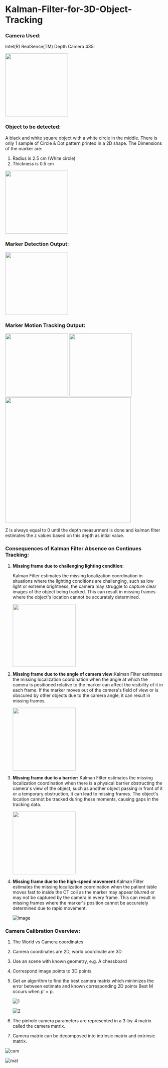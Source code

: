 # Kalman-Filter-for-3D-Object-Tracking

### Camera Used:
Intel(R) RealSense(TM) Depth Camera 435i

<img src="https://github.com/Arwa-Fawzy/Kalman-Filter-for-Object-Tracking-in-3D-Space/assets/101527083/17aa93ab-c4e2-4e8b-928d-d9f8d1193d57"  width="200" />

### Object to be detected:
A black and white square object with a white circle in the middle. There is only 1 sample of Circle & Dot pattern printed in a 2D shape​. The Dimensions of the marker are:​
1. Radius is 2.5 cm (White circle)​
2. Thickness is 0.5 cm


<img src="https://github.com/Arwa-Fawzy/Kalman-Filter-for-3D-Object-Tracking/assets/101527083/bcd8f321-36a8-4b80-9920-e5c5c3bae5d7" width="200" />

### Marker Detection Output:

<img src="https://github.com/Arwa-Fawzy/Kalman-Filter-for-3D-Object-Tracking/assets/101527083/3d71d08c-1446-4445-9283-3ced371b6066" width="200" />


### Marker Motion Tracking Output​:

<img src="https://github.com/Arwa-Fawzy/Kalman-Filter-for-3D-Object-Tracking/assets/101527083/3c48459c-664c-4447-b5e4-d3956389303a" width="200" />

<img src="https://github.com/Arwa-Fawzy/Kalman-Filter-for-3D-Object-Tracking/assets/101527083/c10514cd-de23-48ac-bd01-a1865bdb2578" width="200" />

<img src="https://github.com/Arwa-Fawzy/Kalman-Filter-for-3D-Object-Tracking/assets/101527083/1318e619-1375-4f40-a2a3-39295fc9f0a8" width="400" />


Z is always equal to 0 until the depth measurment is done and kalman fliter estimates the z values based on this depth as intial value. 


### Consequences of Kalman Filter Absence on Continues Tracking:
1. **Missing frame due to challenging lighting condition:** 

   Kalman Filter estimates the missing localization  coordination in situations where the lighting conditions are challenging, such as low light or extreme brightness, the camera may struggle to capture clear images of the object being tracked. This can result in missing frames where the object's location cannot be accurately determined.​

   <img src="https://github.com/Arwa-Fawzy/Kalman-Filter-for-3D-Object-Tracking/assets/101527083/6caf638c-9dc9-4cd7-bccf-aeac2b4c680d" width="200" />

2. **​Missing frame due to the angle of camera view:​**​
   Kalman Filter estimates the missing localization coordination when the angle at which the camera is positioned relative to the marker  can affect the visibility of it in each frame. If the marker moves out of the camera's field of view or is obscured by other objects due to the camera angle, it can result in missing frames. ​

      <img src="https://github.com/Arwa-Fawzy/Kalman-Filter-for-3D-Object-Tracking/assets/101527083/4fcfed97-1ab4-43cd-a3bf-5aaf2119d9e8" width="200" />

3. **​Missing frame due to a barrier:​**​
   Kalman Filter estimates the missing localization  coordination when there is a physical barrier obstructing the camera's view of the object, such as another object passing in front of it or a temporary obstruction, it can lead to missing frames. The object's location cannot be tracked during these moments, causing gaps in the tracking data.​

      <img src="https://github.com/Arwa-Fawzy/Kalman-Filter-for-3D-Object-Tracking/assets/101527083/46b45648-d029-48f1-93f5-04212fe8e6e6" width="200" />

4. **​Missing frame due to the high-speed movement:​**​
   Kalman Filter estimates the missing localization coordination when the patient table moves fast to inside the CT coil as the marker may appear blurred or may not be captured by the camera in every frame. This can result in missing frames where the marker's position cannot be accurately determined due to rapid movement.​

   ![image](https://github.com/Arwa-Fawzy/Kalman-Filter-for-3D-Object-Tracking/assets/101527083/33aa58e2-19bd-457b-9aa0-4301709f6c09)


### Camera Calibration​ Overview:
1. The World vs Camera coordinates​
2. Camera coordinates are 2D, world coordinate are 3D​
3. Use an scene with known geometry, e.g. A chessboard​
4. Correspond image points to 3D points​
5. Get an algorithm to find the best camera matrix which minimizes the error between estimate and known corresponding 2D points​ Best M occurs when p’ = p.​


      ![1](https://github.com/Arwa-Fawzy/Kalman-Filter-for-3D-Object-Tracking/assets/101527083/006f67ed-c56f-4b7b-be4d-17d63b29c991)



      ![2](https://github.com/Arwa-Fawzy/Kalman-Filter-for-3D-Object-Tracking/assets/101527083/9d77f165-6c98-448f-bfcd-4f547eac7dab)
  



6. The pinhole camera parameters are represented in a 3-by-4 matrix called the camera matrix.​
7. Camera matrix can be decomposed into intrinsic matrix and extrinsic matrix.


        
![cam](https://github.com/Arwa-Fawzy/Kalman-Filter-for-3D-Object-Tracking/assets/101527083/5c4d7e7b-06e4-4d9a-90bd-4855bb83fe5a)


![mat](https://github.com/Arwa-Fawzy/Kalman-Filter-for-3D-Object-Tracking/assets/101527083/c0f4d172-608e-44c9-ade4-c2310e0dc078)




​

​

​




